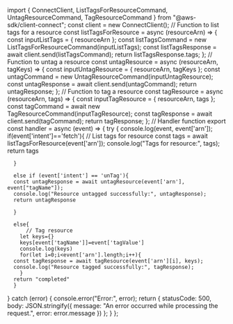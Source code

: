 import { ConnectClient, ListTagsForResourceCommand, UntagResourceCommand, TagResourceCommand } from "@aws-sdk/client-connect";
const client = new ConnectClient();
// Function to list tags for a resource
const listTagsForResource = async (resourceArn) => {
  const inputListTags = { resourceArn };
  const listTagsCommand = new ListTagsForResourceCommand(inputListTags);
  const listTagsResponse = await client.send(listTagsCommand);
  return listTagsResponse.tags;
};
// Function to untag a resource
const untagResource = async (resourceArn, tagKeys) => {
  const inputUntagResource = { resourceArn, tagKeys };
  const untagCommand = new UntagResourceCommand(inputUntagResource);
  const untagResponse = await client.send(untagCommand);
  return untagResponse;
};
// Function to tag a resource
const tagResource = async (resourceArn, tags) => {
  const inputTagResource = { resourceArn, tags };
  const tagCommand = await new TagResourceCommand(inputTagResource);
  const tagResponse = await client.send(tagCommand);
  return tagResponse;
};
// Handler function
export const handler = async (event) => {
  try {
      console.log(event, event['arn']);
      if(event['intent']=='fetch'){
          // List tags for resource
      const tags = await listTagsForResource(event['arn']);
      console.log("Tags for resource:", tags);
      return tags
          
      }
      
      else if (event['intent'] == 'unTag'){
      const untagResponse = await untagResource(event['arn'], event["tagName"]);
      console.log("Resource untagged successfully:", untagResponse);
      return untagResponse
          
      }
       
      else{
          // Tag resource
        let keys={}
        keys[event['tagName']]=event['tagValue']
        console.log(keys)
        for(let i=0;i<event['arn'].length;i++){ 
      const tagResponse = await tagResource(event['arn'][i], keys);
      console.log("Resource tagged successfully:", tagResponse);
        }
      return "completed" 
      }
      
  } catch (error) {
      console.error("Error:", error);
      return {
          statusCode: 500,
          body: JSON.stringify({
              message: "An error occurred while processing the request.",
              error: error.message
          })
      };
  }
};
